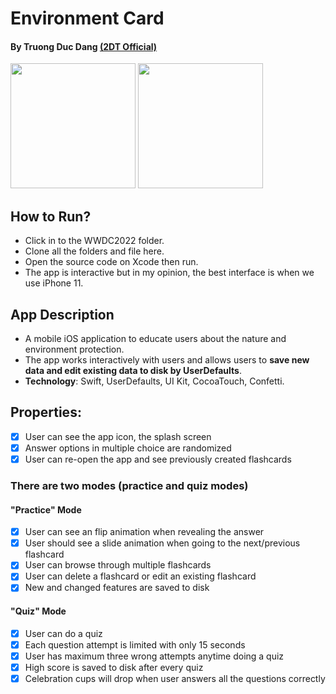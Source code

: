 # Environment Card
#### By Truong Duc Dang [(2DT Official)](https://www.youtube.com/channel/UC8suz7ZRvQ8mSRlu65ogJ1w)
<img src="https://scontent-iad3-2.xx.fbcdn.net/v/t1.15752-9/315210206_1364033547759021_9093606016075979338_n.png?_nc_cat=110&ccb=1-7&_nc_sid=ae9488&_nc_ohc=vLNgZGAgIn0AX8oyy4f&_nc_ht=scontent-iad3-2.xx&oh=03_AdTtNz3gMNc6QEZzjUr9z6b8ptWcMTMical_IdV0ALZ-ow&oe=63C072C5" width=200>
<img src="https://scontent-iad3-2.xx.fbcdn.net/v/t1.15752-9/317134335_566410865261740_7240822051788710140_n.png?_nc_cat=110&ccb=1-7&_nc_sid=ae9488&_nc_ohc=Mnnvyh0WKAwAX-x4vl2&_nc_ht=scontent-iad3-2.xx&oh=03_AdRD0hYik5UD9snKVEicZaoboInmDvrfQXAcek8bhvK9FQ&oe=63C08F0B" width=200><br>

## How to Run?
* Click in to the WWDC2022 folder.
* Clone all the folders and file here.
* Open the source code on Xcode then run.
* The app is interactive but in my opinion, the best interface is when we use iPhone 11.

## App Description
* A mobile iOS application to educate users about the nature and environment protection.
* The app works interactively with users and allows users to **save new data and edit existing data to disk by UserDefaults**.
* **Technology**: Swift, UserDefaults, UI Kit, CocoaTouch, Confetti.

## Properties: 
- [x] User can see the app icon, the splash screen
- [x] Answer options in multiple choice are randomized
- [x] User can re-open the app and see previously created flashcards

### There are two modes (practice and quiz modes)
#### "Practice" Mode
- [x] User can see an flip animation when revealing the answer
- [x] User should see a slide animation when going to the next/previous flashcard
- [x] User can browse through multiple flashcards
- [x] User can delete a flashcard or edit an existing flashcard
- [x] New and changed features are saved to disk

#### "Quiz" Mode
- [x] User can do a quiz
- [x] Each question attempt is limited with only 15 seconds
- [x] User has maximum three wrong attempts anytime doing a quiz
- [x] High score is saved to disk after every quiz
- [x] Celebration cups will drop when user answers all the questions correctly
